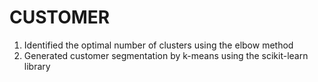 # CUSTOMER
1. Identified the optimal number of clusters using the elbow method
2. Generated customer segmentation by k-means using the scikit-learn library